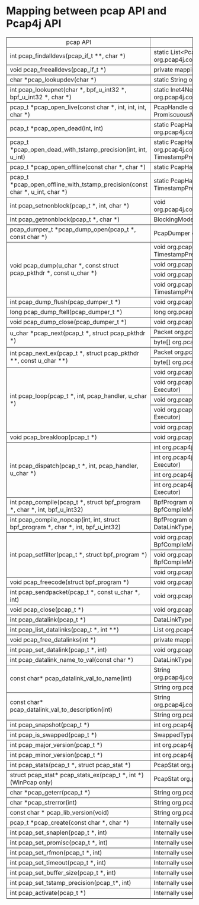 Mapping between pcap API and Pcap4j API
=======================================

<table border="1">
  <tr align=center>
    <td>pcap API</td>
    <td>Pcap4j API</td>
  </tr>
  <tr>
    <td>int pcap_findalldevs(pcap_if_t **, char *)</td>
    <td>static List&lt;PcapNetworkInterface&gt; org.pcap4j.core.Pcaps.findAllDevs()</td>
  </tr>
  <tr>
    <td>void pcap_freealldevs(pcap_if_t *)</td>
    <td>private mapping only</td>
  </tr>
  <tr>
    <td>char *pcap_lookupdev(char *)</td>
    <td>static String org.pcap4j.core.Pcaps.lookupDev()</td>
  </tr>
  <tr>
    <td>int pcap_lookupnet(char *, bpf_u_int32 *, bpf_u_int32 *, char *)</td>
    <td>static Inet4NetworkAddress org.pcap4j.core.Pcaps.lookupNet(String)</td>
  </tr>
  <tr>
    <td>pcap_t *pcap_open_live(const char *, int, int, int, char *)</td>
    <td>PcapHandle org.pcap4j.core.PcapNetworkInterface.openLive(int, PromiscuousMode, int)</td>
  </tr>
  <tr>
    <td>pcap_t *pcap_open_dead(int, int)</td>
    <td>static PcapHandle org.pcap4j.core.Pcaps.openDead(DataLinkType, int)</td>
  </tr>
  <tr>
    <td>pcap_t *pcap_open_dead_with_tstamp_precision(int, int, u_int)</td>
    <td>static PcapHandle org.pcap4j.core.Pcaps.openDead(DataLinkType, int, TimestampPrecision)</td>
  </tr>
  <tr>
    <td>pcap_t *pcap_open_offline(const char *, char *)</td>
    <td>static PcapHandle org.pcap4j.core.Pcaps.openOffline(String)</td>
  </tr>
  <tr>
    <td>pcap_t *pcap_open_offline_with_tstamp_precision(const char *, u_int, char *)</td>
    <td>static PcapHandle org.pcap4j.core.Pcaps.openOffline(String, TimestampPrecision)</td>
  </tr>
  <tr>
    <td>int pcap_setnonblock(pcap_t *, int, char *)</td>
    <td>void org.pcap4j.core.PcapHandle.setBlockingMode(BlockingMode)</td>
  </tr>
  <tr>
    <td>int pcap_getnonblock(pcap_t *, char *)</td>
    <td>BlockingMode org.pcap4j.core.PcapHandle.getBlockingMode()</td>
  </tr>
  <tr>
    <td>pcap_dumper_t *pcap_dump_open(pcap_t *, const char *)</td>
    <td>PcapDumper org.pcap4j.core.PcapHandle.dumpOpen(String)</td>
  </tr>
  <tr>
    <td rowspan="4">void pcap_dump(u_char *, const struct pcap_pkthdr *, const u_char *)</td>
    <td>void org.pcap4j.core.PcapDumper.dump(Packet, TimestampPrecision)</td>
  </tr>
  <tr>
    <td>void org.pcap4j.core.PcapDumper.dump(Packet)</td>
  </tr>
  <tr>
    <td>void org.pcap4j.core.PcapDumper.dumpRaw(byte[])</td>
  </tr>
  <tr>
    <td>void org.pcap4j.core.PcapDumper.dumpRaw(byte[], TimestampPrecision)</td>
  </tr>
  <tr>
    <td>int pcap_dump_flush(pcap_dumper_t *)</td>
    <td>void org.pcap4j.core.PcapDumper.flush()</td>
  </tr>
  <tr>
    <td>long pcap_dump_ftell(pcap_dumper_t *)</td>
    <td>long org.pcap4j.core.PcapDumper.ftell()</td>
  </tr>
  <tr>
    <td>void pcap_dump_close(pcap_dumper_t *)</td>
    <td>void org.pcap4j.core.PcapDumper.close()</td>
  </tr>
  <tr>
    <td rowspan="2">u_char *pcap_next(pcap_t *, struct pcap_pkthdr *)</td>
    <td>Packet org.pcap4j.core.PcapHandle.getNextPacket()</td>
  </tr>
  <tr>
    <td>byte[] org.pcap4j.core.PcapHandle.getNextRawPacket()</td>
  </tr>
  <tr>
    <td rowspan="2">int pcap_next_ex(pcap_t *, struct pcap_pkthdr **, const u_char **)</td>
    <td>Packet org.pcap4j.core.PcapHandle.getNextPacketEx()</td>
  </tr>
  <tr>
    <td>byte[] org.pcap4j.core.PcapHandle.getNextRawPacketEx()</td>
  </tr>
  <tr>
    <td rowspan="5">int pcap_loop(pcap_t *, int, pcap_handler, u_char *)</td>
    <td>void org.pcap4j.core.PcapHandle.loop(int, PacketListener)</td>
  </tr>
  <tr>
    <td>void org.pcap4j.core.PcapHandle.loop(int, PacketListener, Executor)</td>
  </tr>
  <tr>
    <td>void org.pcap4j.core.PcapHandle.loop(int, RawPacketListener)</td>
  </tr>
  <tr>
    <td>void org.pcap4j.core.PcapHandle.loop(int, RawPacketListener, Executor)</td>
  </tr>
  <tr>
    <td>void org.pcap4j.core.PcapHandle.loop(int, PcapDumper)</td>
  </tr>
  <tr>
    <td>void pcap_breakloop(pcap_t *)</td>
    <td>void org.pcap4j.core.PcapHandle.breakLoop()</td>
  </tr>
  <tr>
    <td rowspan="4">int pcap_dispatch(pcap_t *, int, pcap_handler, u_char *)</td>
    <td>int org.pcap4j.core.PcapHandle.dispatch(int, PacketListener)</td>
  </tr>
  <tr>
    <td>int org.pcap4j.core.PcapHandle.dispatch(int, PacketListener, Executor)</td>
  </tr>
  <tr>
    <td>int org.pcap4j.core.PcapHandle.dispatch(int, RawPacketListener)</td>
  </tr>
  <tr>
    <td>int org.pcap4j.core.PcapHandle.dispatch(int, RawPacketListener, Executor)</td>
  </tr>
  <tr>
    <td>int pcap_compile(pcap_t *, struct bpf_program *, char *, int, bpf_u_int32)</td>
    <td>BpfProgram org.pcap4j.core.PcapHandle.compileFilter(String, BpfCompileMode, Inet4Address)</td>
  </tr>
  <tr>
    <td>int pcap_compile_nopcap(int, int, struct bpf_program *, char *, int, bpf_u_int32)</td>
    <td>BpfProgram org.pcap4j.core.Pcaps.compileFilter(int, DataLinkType, String, BpfCompileMode, Inet4Address)</td>
  </tr>
  <tr>
    <td rowspan="3">int pcap_setfilter(pcap_t *, struct bpf_program *)</td>
    <td>void org.pcap4j.core.PcapHandle.setFilter(String, BpfCompileMode, Inet4Address)</td>
  </tr>
  <tr>
    <td>void org.pcap4j.core.PcapHandle.setFilter(String, BpfCompileMode)</td>
  </tr>
  <tr>
    <td>void org.pcap4j.core.PcapHandle.setFilter(BpfProgram)</td>
  </tr>
  <tr>
    <td>void pcap_freecode(struct bpf_program *)</td>
    <td>void org.pcap4j.core.BpfProgram.free()</td>
  </tr>
  <tr>
    <td>int pcap_sendpacket(pcap_t *, const u_char *, int)</td>
    <td>void org.pcap4j.core.PcapHandle.sendPacket(Packet)</td>
  </tr>
  <tr>
    <td>void pcap_close(pcap_t *)</td>
    <td>void org.pcap4j.core.PcapHandle.close()</td>
  </tr>
  <tr>
    <td>int pcap_datalink(pcap_t *)</td>
    <td>DataLinkType org.pcap4j.core.PcapHandle.getDlt()</td>
  </tr>
  <tr>
    <td>int pcap_list_datalinks(pcap_t *, int **)</td>
    <td>List<DataLinkType> org.pcap4j.core.PcapHandle.listDatalinks()</td>
  </tr>
  <tr>
    <td>void pcap_free_datalinks(int *)</td>
    <td>private mapping only</td>
  </tr>
  <tr>
    <td>int pcap_set_datalink(pcap_t *, int)</td>
    <td>void org.pcap4j.core.PcapHandle.setDlt(DataLinkType)</td>
  </tr>
  <tr>
    <td>int pcap_datalink_name_to_val(const char *)</td>
    <td>DataLinkType org.pcap4j.core.Pcaps.dataLinkNameToVal(String)</td>
  </tr>
  <tr>
    <td rowspan="2">const char* pcap_datalink_val_to_name(int)</td>
    <td>String org.pcap4j.core.Pcaps.dataLinkTypeToName(DataLinkType)</td>
  </tr>
  <tr>
    <td>String org.pcap4j.core.Pcaps.dataLinkValToName(int)</td>
  </tr>
  <tr>
    <td rowspan="2">const char* pcap_datalink_val_to_description(int)</td>
    <td>String org.pcap4j.core.Pcaps.dataLinkTypeToDescription(DataLinkType)</td>
  </tr>
  <tr>
    <td>String org.pcap4j.core.Pcaps.dataLinkValToDescription(int)</td>
  </tr>
  <tr>
    <td>int pcap_snapshot(pcap_t *)</td>
    <td>int org.pcap4j.core.PcapHandle.getSnapshot()</td>
  </tr>
  <tr>
    <td>int pcap_is_swapped(pcap_t *)</td>
    <td>SwappedType org.pcap4j.core.PcapHandle.isSwapped()</td>
  </tr>
  <tr>
    <td>int pcap_major_version(pcap_t *)</td>
    <td>int org.pcap4j.core.PcapHandle.getMajorVersion()</td>
  </tr>
  <tr>
    <td>int pcap_minor_version(pcap_t *)</td>
    <td>int org.pcap4j.core.PcapHandle.getMinorVersion()</td>
  </tr>
  <tr>
    <td>int pcap_stats(pcap_t *, struct pcap_stat *)</td>
    <td>PcapStat org.pcap4j.core.PcapHandle.getStats()</td>
  </tr>
  <tr>
    <td>struct pcap_stat* pcap_stats_ex(pcap_t *, int *) (WinPcap only)</td>
    <td>PcapStat org.pcap4j.core.PcapHandle.getStats()</td>
  </tr>
  <tr>
    <td>char *pcap_geterr(pcap_t *)</td>
    <td>String org.pcap4j.core.PcapHandle.getError()</td>
  </tr>
  <tr>
    <td>char *pcap_strerror(int)</td>
    <td>String org.pcap4j.core.Pcaps.strError(int)</td>
  </tr>
  <tr>
    <td>const char * pcap_lib_version(void)</td>
    <td>String org.pcap4j.core.Pcaps.libVersion()</td>
  </tr>
  <tr>
    <td>pcap_t *pcap_create(const char *, char *)</td>
    <td>Internally used by org.pcap4j.core.PcapHandle.Builder</td>
  </tr>
  <tr>
    <td>int pcap_set_snaplen(pcap_t *, int)</td>
    <td>Internally used by org.pcap4j.core.PcapHandle.Builder</td>
  </tr>
  <tr>
    <td>int pcap_set_promisc(pcap_t *, int)</td>
    <td>Internally used by org.pcap4j.core.PcapHandle.Builder</td>
  </tr>
  <tr>
    <td>int pcap_set_rfmon(pcap_t *, int)</td>
    <td>Internally used by org.pcap4j.core.PcapHandle.Builder</td>
  </tr>
  <tr>
    <td>int pcap_set_timeout(pcap_t *, int)</td>
    <td>Internally used by org.pcap4j.core.PcapHandle.Builder</td>
  </tr>
  <tr>
    <td>int pcap_set_buffer_size(pcap_t *, int)</td>
    <td>Internally used by org.pcap4j.core.PcapHandle.Builder</td>
  </tr>
  <tr>
    <td>int pcap_set_tstamp_precision(pcap_t*, int)</td>
    <td>Internally used by org.pcap4j.core.PcapHandle.Builder</td>
  </tr>
  <tr>
    <td>int pcap_activate(pcap_t *)</td>
    <td>Internally used by org.pcap4j.core.PcapHandle.Builder</td>
  </tr>
</table>

